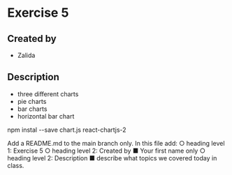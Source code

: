 # Exercise 5

## Created by
- Zalida

## Description 
- three different charts
- pie charts
- bar charts
- horizontal bar chart

npm instal --save chart.js react-chartjs-2

Add a README.md to the main branch only. In this file add:
○ heading level 1: Exercise 5
○ heading level 2: Created by
■ Your first name only
○ heading level 2: Description
■ describe what topics we covered today in class.